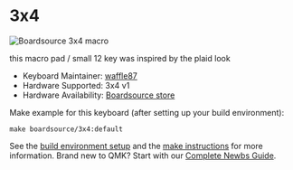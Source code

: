 # 3x4

![Boardsource 3x4 macro](https://i.imgur.com/EiPF1hhl.jpg)

this macro pad / small 12 key was inspired by the plaid look

* Keyboard Maintainer: [waffle87](https://github.com/waffle87)
* Hardware Supported: 3x4 v1
* Hardware Availability: [Boardsource store](https://boardsource.xyz/store/5ecc2008eee64242946c98c1)

Make example for this keyboard (after setting up your build environment):

    make boardsource/3x4:default

See the [build environment setup](https://docs.qmk.fm/#/getting_started_build_tools) and the [make instructions](https://docs.qmk.fm/#/getting_started_make_guide) for more information. Brand new to QMK? Start with our [Complete Newbs Guide](https://docs.qmk.fm/#/newbs).
